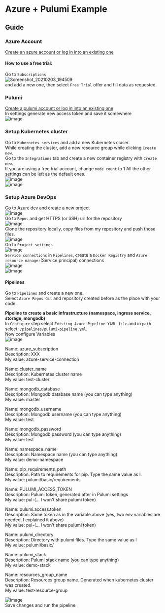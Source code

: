 # Azure + Pulumi Example

## Guide

### Azure Account
[Create an azure account or log in into an existing one](https://azure.microsoft.com/auth/signin/?loginProvider=Microsoft&redirectUri=%2Fpl-pl%2F)

#### How to use a free trial:
Go to `Subscriptions`  
![Screenshot_20210203_194509](https://user-images.githubusercontent.com/15820051/106794511-3c9d5b00-6659-11eb-9aa3-88335a4f459d.png)  
and add a new one, then select `Free Trial` offer and fill data as requested. 

### Pulumi
[Create a pulumi account or log in into an existing one](https://app.pulumi.com/signin)  
In settings generate new access token and save it somewhere  
![image](https://user-images.githubusercontent.com/15820051/106800741-2a271f80-6661-11eb-837b-6b4012c596a8.png)

### Setup Kubernetes cluster
Go to `Kubernetes services` and add a new Kubernetes cluser.  
While creating the cluster, add a new resource group while clicking `Create new`.  
Go to the `Integrations` tab and create a new container registry with `Create new`.  
If you are using a free trial account, change `node count` to 1
All the other settings can be left as the default ones.  
![image](https://user-images.githubusercontent.com/15820051/106795693-ad914280-665a-11eb-9f3b-b151b17b0cf3.png)  
![image](https://user-images.githubusercontent.com/15820051/106796891-407eac80-665c-11eb-902a-17f8b5352be5.png)  

### Setup Azure DevOps
Go to [Azure dev](https://dev.azure.com/) and create a new project  
![image](https://user-images.githubusercontent.com/15820051/106797141-876ca200-665c-11eb-8627-1557ce4900c1.png)  
Go to `Repos` and get HTTPS (or SSH) url for the repository  
![image](https://user-images.githubusercontent.com/15820051/106797492-f6e29180-665c-11eb-90f7-6913026993b5.png)  
Clone the repository locally, copy files from my repository and push those files.  
![image](https://user-images.githubusercontent.com/15820051/106797815-6789ae00-665d-11eb-987b-4ebf65f1dc31.png)  
Go to `Project settings`  
![image](https://user-images.githubusercontent.com/15820051/106797943-92740200-665d-11eb-980e-36ccba314a37.png)  
`Service connections` in `Pipelines`, create a `Docker Registry` and `Azure resource manager`(Service principal) connections  
![image](https://user-images.githubusercontent.com/15820051/106798185-f0084e80-665d-11eb-9743-76457d1475ba.png)  
![image](https://user-images.githubusercontent.com/15820051/106799610-bfc1af80-665f-11eb-8400-59283287e720.png)  


#### Pipelines
Go to `Pipelines` and create a new one.  
Select `Azure Repos Git` and repository created before as the place with your code. 

**Pipeline to create a basic infrastructure (namespace, ingress service, storage, mongodb)**  
In `Configure` step select `Existing Azure Pipeline YAML file` and in `path` select: `/pipelines/pulumi-pipeline.yml`.  
Now configure Variables  
![image](https://user-images.githubusercontent.com/15820051/106798640-89cffb80-665e-11eb-9680-1b57e3919ed0.png)  

Name: azure_subscription  
Description: XXX  
My value: azure-service-connection  

Name: cluster_name  
Description: Kubernetes cluster name  
My value: test-cluster  

Name: mongodb_database  
Description: Mongodb database name (you can type anything)  
My value: master  

Name: mongodb_username  
Description: Mongodb username (you can type anything)  
My value: test  

Name: mongodb_password  
Description: Mongodb password (you can type anything)  
My value: test  

Name: namespace_name  
Description: Namespace name (you can type anything)  
My value: demo-namespace  

Name: pip_requirements_path  
Description: Path to requirements for pip. Type the same value as I.  
My value: pulumi/basic/requirements  

Name: PULUMI_ACCESS_TOKEN  
Description: Pulumi token, generated after in Pulumi settings  
My value: pul-(... I won't share pulumi token)   

Name: pulumi.access.token  
Description: Same token as in the variable above (yes, two env variables are needed. I explained it above)  
My value: pul-(... I won't share pulumi token)   

Name: pulumi_directory  
Description: Directory with pulumi files. Type the same value as I  
My value: pulumi/basic/  

Name: pulumi_stack  
Description: Pulumi stack name (you can type anything)  
My value: demo-stack  

Name: resources_group_name  
Description: Resources group name. Generated when kubernetes cluster was created.  
My value: test-resource-group  

![image](https://user-images.githubusercontent.com/15820051/106803735-cd2d6880-6664-11eb-8a6e-5b5fc1164bba.png)  
Save changes and run the pipeline
